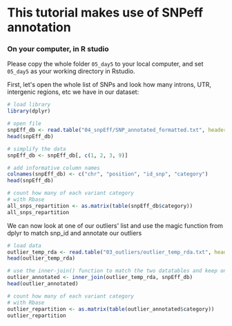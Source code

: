 # This tutorial makes use of SNPeff annotation

### On your computer, in R studio
Please copy the whole folder `05_day5` to your local computer, and set `05_day5` as your working directory in Rstudio.

First, let's open the whole list of SNPs and look how many introns, UTR, intergenic regions, etc we have in our dataset:

```R
# load library
library(dplyr)

# open file
snpEff_db <- read.table("04_snpEff/SNP_annotated_formatted.txt", header = FALSE) 
head(snpEff_db)

# simplify the data
snpEff_db <- snpEff_db[, c(1, 2, 3, 9)] 

# add informative column names
colnames(snpEff_db) <- c("chr", "position", "id_snp", "category")
head(snpEff_db)

# count how many of each variant category
# with Rbase
all_snps_repartition <- as.matrix(table(snpEff_db$category))
all_snps_repartition
```
We can now look at one of our outliers' list and use the magic function from dplyr to match snp_id and annotate our outliers
```R
# load data
outlier_temp_rda <- read.table("03_outliers/outlier_temp_rda.txt", header = TRUE)
head(outlier_temp_rda)

# use the inner-join() function to match the two datatables and keep only rows in common
outlier_annotated <- inner_join(outlier_temp_rda, snpEff_db)
head(outlier_annotated)

# count how many of each variant category
# with Rbase
outlier_repartition <- as.matrix(table(outlier_annotated$category))
outlier_repartition
```
